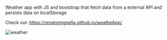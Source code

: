 Weather app with JS and bootstrap that fetch data from a external API and persists data on localStorage

Check out :https://renatomignella.github.io/weatheApp/

![weather](https://user-images.githubusercontent.com/67004480/112703004-54d96b80-8e8d-11eb-8a4f-36c06a8eccb2.JPG)




